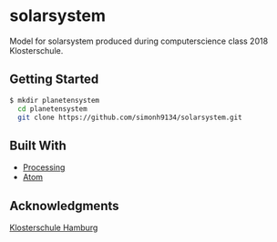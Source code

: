 # solarsystem

Model for solarsystem produced during computerscience class 2018 Klosterschule.

## Getting Started
```sh
$ mkdir planetensystem
  cd planetensystem
  git clone https://github.com/simonh9134/solarsystem.git
```

## Built With

* [Processing](https://processing.org/)
* [Atom](https://atom.io/)

## Acknowledgments
[Klosterschule Hamburg](http://www.klosterschule-hamburg.de)
